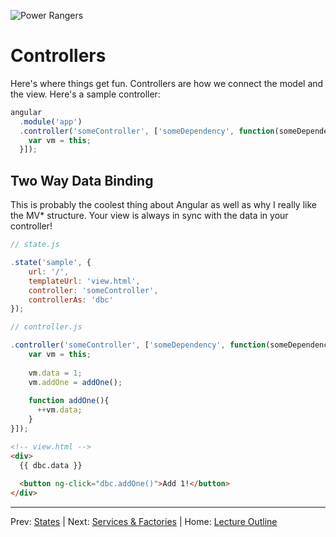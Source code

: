 ![Power Rangers](http://30.media.tumblr.com/38512230168dfe85a34042a7c60b5f37/tumblr_n5aaqxKSQ51r0j0yso4_400.gif)
# Controllers

Here's where things get fun. Controllers are how we connect the model and the view. Here's a sample controller:

```js
angular
  .module('app')
  .controller('someController', ['someDependency', function(someDependency){
    var vm = this;
  }]);
```

## Two Way Data Binding

This is probably the coolest thing about Angular as well as why I really like the MV* structure. Your view is always in sync with the data in
your controller!


```js
// state.js

.state('sample', {
	url: '/',
	templateUrl: 'view.html',
	controller: 'someController',
	controllerAs: 'dbc'
});
```


```js
// controller.js

.controller('someController', ['someDependency', function(someDependency){
    var vm = this;
    
    vm.data = 1;
    vm.addOne = addOne();
    
    function addOne(){
      ++vm.data;
    }
}]);
```


```html
<!-- view.html -->
<div>
  {{ dbc.data }}
  
  <button ng-click="dbc.addOne()">Add 1!</button>
</div>
```
____________________
Prev: [States](./states.md) | Next: [Services & Factories](./services-and-factories.md) |
Home: [Lecture Outline](../README.md)
